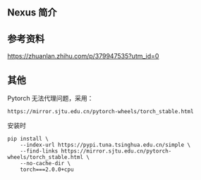## Nexus 简介

## 参考资料

https://zhuanlan.zhihu.com/p/379947535?utm_id=0

## 其他

Pytorch 无法代理问题，采用：

```
https://mirror.sjtu.edu.cn/pytorch-wheels/torch_stable.html
```

安装时
```
pip install \
    --index-url https://pypi.tuna.tsinghua.edu.cn/simple \
    --find-links https://mirror.sjtu.edu.cn/pytorch-wheels/torch_stable.html \
    --no-cache-dir \
    torch===2.0.0+cpu
```

